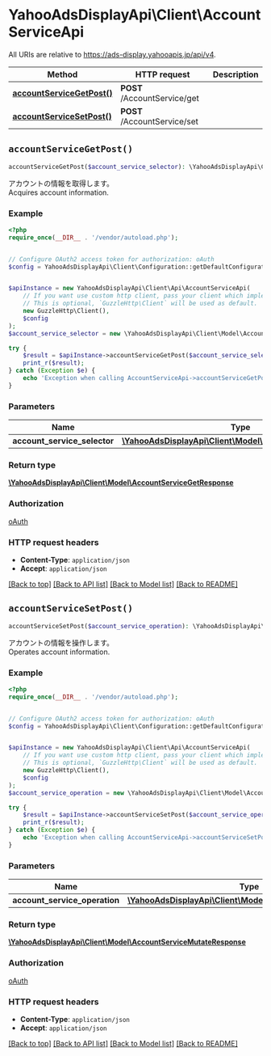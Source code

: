 # YahooAdsDisplayApi\Client\AccountServiceApi

All URIs are relative to https://ads-display.yahooapis.jp/api/v4.

Method | HTTP request | Description
------------- | ------------- | -------------
[**accountServiceGetPost()**](AccountServiceApi.md#accountServiceGetPost) | **POST** /AccountService/get | 
[**accountServiceSetPost()**](AccountServiceApi.md#accountServiceSetPost) | **POST** /AccountService/set | 


## `accountServiceGetPost()`

```php
accountServiceGetPost($account_service_selector): \YahooAdsDisplayApi\Client\Model\AccountServiceGetResponse
```



<div lang=\"ja\">アカウントの情報を取得します。</div> <div lang=\"en\">Acquires account information.</div>

### Example

```php
<?php
require_once(__DIR__ . '/vendor/autoload.php');


// Configure OAuth2 access token for authorization: oAuth
$config = YahooAdsDisplayApi\Client\Configuration::getDefaultConfiguration()->setAccessToken('YOUR_ACCESS_TOKEN');


$apiInstance = new YahooAdsDisplayApi\Client\Api\AccountServiceApi(
    // If you want use custom http client, pass your client which implements `GuzzleHttp\ClientInterface`.
    // This is optional, `GuzzleHttp\Client` will be used as default.
    new GuzzleHttp\Client(),
    $config
);
$account_service_selector = new \YahooAdsDisplayApi\Client\Model\AccountServiceSelector(); // \YahooAdsDisplayApi\Client\Model\AccountServiceSelector

try {
    $result = $apiInstance->accountServiceGetPost($account_service_selector);
    print_r($result);
} catch (Exception $e) {
    echo 'Exception when calling AccountServiceApi->accountServiceGetPost: ', $e->getMessage(), PHP_EOL;
}
```

### Parameters

Name | Type | Description  | Notes
------------- | ------------- | ------------- | -------------
 **account_service_selector** | [**\YahooAdsDisplayApi\Client\Model\AccountServiceSelector**](../Model/AccountServiceSelector.md)|  | [optional]

### Return type

[**\YahooAdsDisplayApi\Client\Model\AccountServiceGetResponse**](../Model/AccountServiceGetResponse.md)

### Authorization

[oAuth](../../README.md#oAuth)

### HTTP request headers

- **Content-Type**: `application/json`
- **Accept**: `application/json`

[[Back to top]](#) [[Back to API list]](../../README.md#endpoints)
[[Back to Model list]](../../README.md#models)
[[Back to README]](../../README.md)

## `accountServiceSetPost()`

```php
accountServiceSetPost($account_service_operation): \YahooAdsDisplayApi\Client\Model\AccountServiceMutateResponse
```



<div lang=\"ja\">アカウントの情報を操作します。</div> <div lang=\"en\">Operates account information.</div>

### Example

```php
<?php
require_once(__DIR__ . '/vendor/autoload.php');


// Configure OAuth2 access token for authorization: oAuth
$config = YahooAdsDisplayApi\Client\Configuration::getDefaultConfiguration()->setAccessToken('YOUR_ACCESS_TOKEN');


$apiInstance = new YahooAdsDisplayApi\Client\Api\AccountServiceApi(
    // If you want use custom http client, pass your client which implements `GuzzleHttp\ClientInterface`.
    // This is optional, `GuzzleHttp\Client` will be used as default.
    new GuzzleHttp\Client(),
    $config
);
$account_service_operation = new \YahooAdsDisplayApi\Client\Model\AccountServiceOperation(); // \YahooAdsDisplayApi\Client\Model\AccountServiceOperation

try {
    $result = $apiInstance->accountServiceSetPost($account_service_operation);
    print_r($result);
} catch (Exception $e) {
    echo 'Exception when calling AccountServiceApi->accountServiceSetPost: ', $e->getMessage(), PHP_EOL;
}
```

### Parameters

Name | Type | Description  | Notes
------------- | ------------- | ------------- | -------------
 **account_service_operation** | [**\YahooAdsDisplayApi\Client\Model\AccountServiceOperation**](../Model/AccountServiceOperation.md)|  | [optional]

### Return type

[**\YahooAdsDisplayApi\Client\Model\AccountServiceMutateResponse**](../Model/AccountServiceMutateResponse.md)

### Authorization

[oAuth](../../README.md#oAuth)

### HTTP request headers

- **Content-Type**: `application/json`
- **Accept**: `application/json`

[[Back to top]](#) [[Back to API list]](../../README.md#endpoints)
[[Back to Model list]](../../README.md#models)
[[Back to README]](../../README.md)
